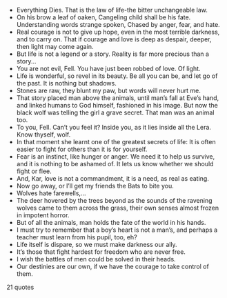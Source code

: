  - Everything Dies. That is the law of life-the bitter unchangeable law.
 - On his brow a leaf of oaken, Cangeling child shall be his fate. Understanding words strange spoken, Chased by anger, fear, and hate.
 - Real courage is not to give up hope, even in the most terrible darkness, and to carry on. That if courage and love is deep as despair, deeper, then light may come again.
 - But life is not a legend or a story. Reality is far more precious than a story...
 - You are not evil, Fell. You have just been robbed of love. Of light.
 - Life is wonderful, so revel in its beauty. Be all you can be, and let go of the past. It is nothing but shadows.
 - Stones are raw, they blunt my paw, but words will never hurt me.
 - That story placed man above the animals, until man’s fall at Eve’s hand, and linked humans to God himself, fashioned in his image. But now the black wolf was telling the girl a grave secret. That man was an animal too.
 - To you, Fell. Can’t you feel it? Inside you, as it lies inside all the Lera. Know thyself, wolf.
 - In that moment she learnt one of the greatest secrets of life: It is often easier to fight for others than it is for yourself.
 - Fear is an instinct, like hunger or anger. We need it to help us survive, and it is nothing to be ashamed of. It lets us know whether we should fight or flee.
 - And, Kar, love is not a commandment, it is a need, as real as eating.
 - Now go away, or I’ll get my friends the Bats to bite you.
 - Wolves hate farewells,...
 - The deer hovered by the trees beyond as the sounds of the ravening wolves came to them across the grass, their own senses almost frozen in impotent horror.
 - But of all the animals, man holds the fate of the world in his hands.
 - I must try to remember that a boy’s heart is not a man’s, and perhaps a teacher must learn from his pupil, too, eh?
 - Life itself is dispare, so we must make darkness our ally.
 - It’s those that fight hardest for freedom who are never free.
 - I wish the battles of men could be solved in their heads.
 - Our destinies are our own, if we have the courage to take control of them.

21 quotes